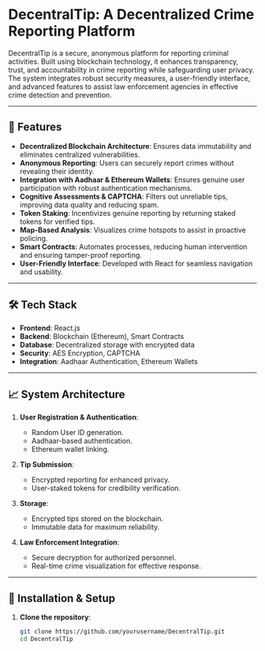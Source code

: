 # DecentralTip: A Decentralized Crime Reporting Platform

DecentralTip is a secure, anonymous platform for reporting criminal activities. Built using blockchain technology, it enhances transparency, trust, and accountability in crime reporting while safeguarding user privacy. The system integrates robust security measures, a user-friendly interface, and advanced features to assist law enforcement agencies in effective crime detection and prevention.

---

## 🚀 Features

- **Decentralized Blockchain Architecture**: Ensures data immutability and eliminates centralized vulnerabilities.
- **Anonymous Reporting**: Users can securely report crimes without revealing their identity.
- **Integration with Aadhaar & Ethereum Wallets**: Ensures genuine user participation with robust authentication mechanisms.
- **Cognitive Assessments & CAPTCHA**: Filters out unreliable tips, improving data quality and reducing spam.
- **Token Staking**: Incentivizes genuine reporting by returning staked tokens for verified tips.
- **Map-Based Analysis**: Visualizes crime hotspots to assist in proactive policing.
- **Smart Contracts**: Automates processes, reducing human intervention and ensuring tamper-proof reporting.
- **User-Friendly Interface**: Developed with React for seamless navigation and usability.

---

## 🛠️ Tech Stack

- **Frontend**: React.js
- **Backend**: Blockchain (Ethereum), Smart Contracts
- **Database**: Decentralized storage with encrypted data
- **Security**: AES Encryption, CAPTCHA
- **Integration**: Aadhaar Authentication, Ethereum Wallets

---

## 📈 System Architecture

1. **User Registration & Authentication**:
   - Random User ID generation.
   - Aadhaar-based authentication.
   - Ethereum wallet linking.

2. **Tip Submission**:
   - Encrypted reporting for enhanced privacy.
   - User-staked tokens for credibility verification.

3. **Storage**:
   - Encrypted tips stored on the blockchain.
   - Immutable data for maximum reliability.

4. **Law Enforcement Integration**:
   - Secure decryption for authorized personnel.
   - Real-time crime visualization for effective response.

---

## 🔧 Installation & Setup

1. **Clone the repository**:
   ```bash
   git clone https://github.com/yourusername/DecentralTip.git
   cd DecentralTip
